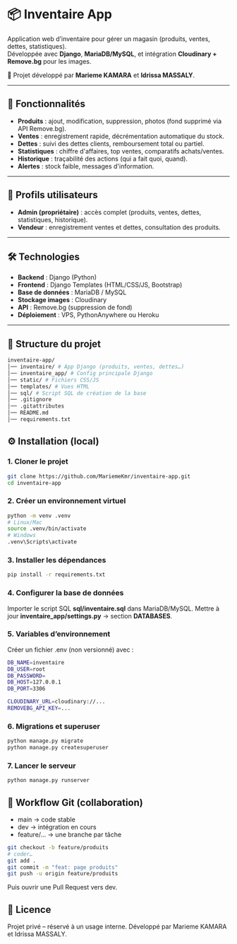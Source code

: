 # 📦 Inventaire App

Application web d’inventaire pour gérer un magasin (produits, ventes, dettes, statistiques).  
Développée avec **Django**, **MariaDB/MySQL**, et intégration **Cloudinary + Remove.bg** pour les images.  

👥 Projet développé par **Marieme KAMARA** et **Idrissa MASSALY**.

---

## 🚀 Fonctionnalités

- **Produits** : ajout, modification, suppression, photos (fond supprimé via API Remove.bg).
- **Ventes** : enregistrement rapide, décrémentation automatique du stock.
- **Dettes** : suivi des dettes clients, remboursement total ou partiel.
- **Statistiques** : chiffre d'affaires, top ventes, comparatifs achats/ventes.
- **Historique** : traçabilité des actions (qui a fait quoi, quand).
- **Alertes** : stock faible, messages d'information.

---

## 👥 Profils utilisateurs

- **Admin (propriétaire)** : accès complet (produits, ventes, dettes, statistiques, historique).
- **Vendeur** : enregistrement ventes et dettes, consultation des produits.  

---

## 🛠️ Technologies

- **Backend** : Django (Python)  
- **Frontend** : Django Templates (HTML/CSS/JS, Bootstrap)  
- **Base de données** : MariaDB / MySQL  
- **Stockage images** : Cloudinary  
- **API** : Remove.bg (suppression de fond)  
- **Déploiement** : VPS, PythonAnywhere ou Heroku  

---

## 📂 Structure du projet

```bash
inventaire-app/
│── inventaire/ # App Django (produits, ventes, dettes…)
│── inventaire_app/ # Config principale Django
│── static/ # Fichiers CSS/JS
│── templates/ # Vues HTML
│── sql/ # Script SQL de création de la base
│── .gitignore
│── .gitattributes
│── README.md
│── requirements.txt
```

## ⚙️ Installation (local)

### 1. Cloner le projet
```bash
git clone https://github.com/MariemeKmr/inventaire-app.git
cd inventaire-app
```

### 2. Créer un environnement virtuel
```bash
python -m venv .venv
# Linux/Mac
source .venv/bin/activate
# Windows
.venv\Scripts\activate
```

### 3. Installer les dépendances
```bash
pip install -r requirements.txt
```

### 4. Configurer la base de données
Importer le script SQL **sql/inventaire.sql** dans MariaDB/MySQL.
Mettre à jour **inventaire_app/settings.py** → section **DATABASES**.

### 5. Variables d’environnement
Créer un fichier .env (non versionné) avec :
```bash
DB_NAME=inventaire
DB_USER=root
DB_PASSWORD=
DB_HOST=127.0.0.1
DB_PORT=3306

CLOUDINARY_URL=cloudinary://...
REMOVEBG_API_KEY=...
```

### 6. Migrations et superuser
```bash
python manage.py migrate
python manage.py createsuperuser
```

### 7. Lancer le serveur
```bash
python manage.py runserver
```

## 🌱 Workflow Git (collaboration)
- main → code stable
- dev → intégration en cours
- feature/… → une branche par tâche
  
```bash
git checkout -b feature/produits
# coder…
git add .
git commit -m "feat: page produits"
git push -u origin feature/produits
```
Puis ouvrir une Pull Request vers dev.

## 📜 Licence
Projet privé – réservé à un usage interne.
Développé par Marieme KAMARA et Idrissa MASSALY.
